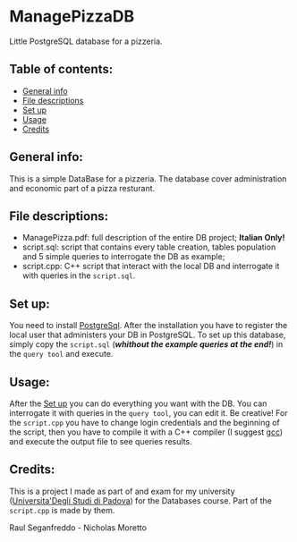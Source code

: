 # ManagePizzaDB
Little PostgreSQL database for a pizzeria.

## Table of contents:
- [General info](General-info)
- [File descriptions](File-descriptions)
- [Set up](Set-up)
- [Usage](Usage)
- [Credits](Credits)

## General info:
This is a simple DataBase for a pizzeria. The database cover administration and economic part of a pizza resturant.

## File descriptions:
- ManagePizza.pdf: full description of the entire DB project; **Italian Only!**
- script.sql: script that contains every table creation, tables population and 5 simple queries to interrogate the DB as example;
- script.cpp: C++ script that interact with the local DB and interrogate it with queries in the ```script.sql```.

## Set up:
You need to install [PostgreSql](https://www.postgresql.org/). After the installation you have to register the local user that administers your DB in PostgreSQL.
To set up this database, simply copy the ```script.sql``` (***whithout the example queries at the end!***) in the ```query tool``` and execute.

## Usage:
After the [Set up](Set-up) you can do everything you want with the DB. You can interrogate it with queries in the ```query tool```, you can edit it. Be creative!
For the ```script.cpp``` you have to change login credentials and the beginning of the script, then you have to compile it with a C++ compiler (I suggest [gcc](http://gcc.gnu.org/)) and execute the output file to see queries results.

## Credits:
This is a project I made as part of and exam for my university ([Universita'Degli Studi di Padova](https://www.unipd.it/en/)) for the Databases course. Part of the ```script.cpp``` is made by them.

Raul Seganfreddo - Nicholas Moretto
